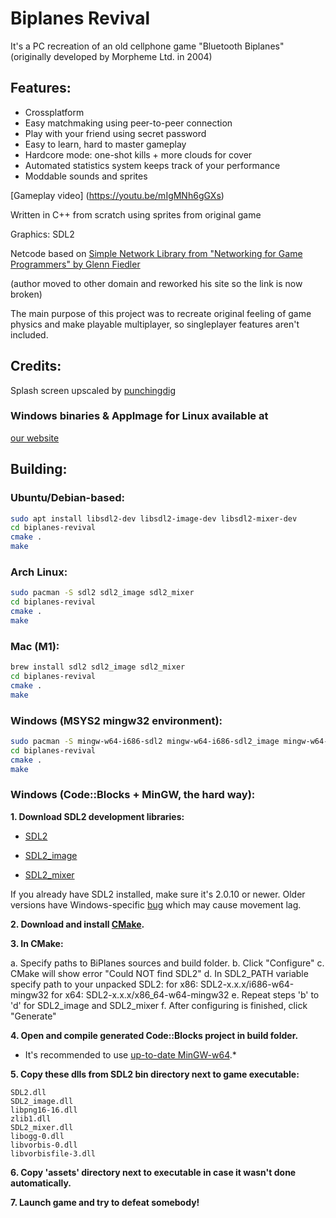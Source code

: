 # Biplanes Revival

It's a PC recreation of an old cellphone game "Bluetooth Biplanes"
(originally developed by Morpheme Ltd. in 2004)

## Features:

  - Crossplatform
  - Easy matchmaking using peer-to-peer connection
  - Play with your friend using secret password
  - Easy to learn, hard to master gameplay
  - Hardcore mode: one-shot kills + more clouds for cover
  - Automated statistics system keeps track of your performance
  - Moddable sounds and sprites

[Gameplay video] (https://youtu.be/mIgMNh6gGXs)

Written in C++ from scratch using sprites from original game

Graphics: SDL2

Netcode based on [Simple Network Library
from "Networking for Game Programmers" by Glenn Fiedler](http://www.gaffer.org/networking-for-game-programmers)

(author moved to other domain and reworked his site so the link is now broken)

The main purpose of this project was
to recreate original feeling of game physics
and make playable multiplayer, so singleplayer features aren't included.

## Credits:

Splash screen upscaled by [punchingdig](https://www.youtube.com/user/punchingdig)


### Windows binaries & AppImage for Linux available at 
[our website](https://regular-dev.org/biplanes-revival)


## Building:

### Ubuntu/Debian-based:

```bash
sudo apt install libsdl2-dev libsdl2-image-dev libsdl2-mixer-dev
cd biplanes-revival
cmake .
make
```

### Arch Linux:

```bash
sudo pacman -S sdl2 sdl2_image sdl2_mixer
cd biplanes-revival
cmake .
make
```

### Mac (M1):

```bash
brew install sdl2 sdl2_image sdl2_mixer
cd biplanes-revival
cmake .
make
```

### Windows (MSYS2 mingw32 environment):

```bash
sudo pacman -S mingw-w64-i686-sdl2 mingw-w64-i686-sdl2_image mingw-w64-i686-sdl2_mixer
cd biplanes-revival
cmake .
make
```

### Windows (Code::Blocks + MinGW, the hard way): 


**1. Download SDL2 development libraries:**

 - [SDL2](https://www.libsdl.org/download-2.0.php)

 - [SDL2_image](https://www.libsdl.org/projects/SDL_image/)

 - [SDL2_mixer](https://www.libsdl.org/projects/SDL_mixer/)

If you already have SDL2 installed, make sure it's 2.0.10 or newer.
Older versions have Windows-specific [bug](https://discourse.libsdl.org/t/sdl2-lag-with-sdl-getticks/25538/) which may cause movement lag.


**2. Download and install [CMake](https://cmake.org/download/).**

**3. In CMake:**

  a. Specify paths to BiPlanes sources and build folder.
  b. Click "Configure"
  c. CMake will show error "Could NOT find SDL2"
  d. In SDL2_PATH variable specify path to your unpacked SDL2:
    for x86: SDL2-x.x.x/i686-w64-mingw32
    for x64: SDL2-x.x.x/x86_64-w64-mingw32
  e. Repeat steps 'b' to 'd' for SDL2_image and SDL2_mixer
  f. After configuring is finished, click "Generate"


**4. Open and compile generated Code::Blocks project in build folder.**

* It's recommended to use [up-to-date MinGW-w64](https://sourceforge.net/projects/mingw-w64/files/).*


**5. Copy these dlls from SDL2 bin directory next to game executable:**

    SDL2.dll
    SDL2_image.dll
    libpng16-16.dll
    zlib1.dll
    SDL2_mixer.dll
    libogg-0.dll
    libvorbis-0.dll
    libvorbisfile-3.dll


**6. Copy 'assets' directory next to executable in case it wasn't done automatically.**

**7. Launch game and try to defeat somebody!**

